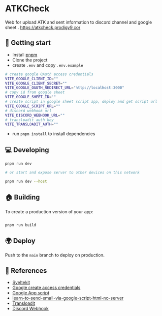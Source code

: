 # ATKCheck

Web for upload ATK and sent information to discord channel and google sheet .
https://atkcheck.prodigy9.co/

## 🚀 Getting start

- Install [pnpm](https://pnpm.io/)
- Clone the project
- create `.env` and copy `.env.example`

```bash
# create google OAuth access credentials
VITE_GOOGLE_CLIENT_ID=""
VITE_GOOGLE_CLIENT_SECRET=""
VITE_GOOGLE_OAUTH_REDIRECT_URL="http://localhost:3000"
# copy id from google sheet
VITE_GOOGLE_SHEET_ID=""
# create script in google sheet script app, deploy and get script url
VITE_GOOGLE_SCRIPT_URL=""
# discord webhook url
VITE_DISCORD_WEBHOOK_URL=""
# transloadit auth key
VITE_TRANSLOADIT_AUTH=""
```

- run `pnpm install` to install dependencies

## 💻 Developing

```bash
pnpm run dev

# or start and expose server to other devices on this network

pnpm run dev --host
```

## 🏠 Building

To create a production version of your app:

```bash

pnpm run build

```

## 🌍 Deploy

Push to the `main` branch to deploy on production.

## 📝 References

- [Sveltekit](https://kit.svelte.dev/)
- [Google create access credentials](https://developers.google.com/workspace/guides/create-credentials)
- [Google App script](https://developers.google.com/apps-script/samples)
- [learn-to-send-email-via-google-script-html-no-server](https://github.com/dwyl/learn-to-send-email-via-google-script-html-no-server)
- [Transloadit](https://transloadit.com/)
- [Discord Webhook](https://discord.com/developers/docs/resources/webhook)
